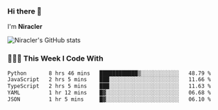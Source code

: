 ### Hi there 👋

I'm **Niracler**

![Niracler's GitHub stats](https://github-readme-stats.vercel.app/api?username=Niracler&show_icons=true)


### 👨🏻‍💻 This Week I Code With

<!--START_SECTION:waka-->

```txt
Python       8 hrs 46 mins   ████████████▒░░░░░░░░░░░░   48.79 %
JavaScript   2 hrs 5 mins    ███░░░░░░░░░░░░░░░░░░░░░░   11.66 %
TypeScript   2 hrs 5 mins    ███░░░░░░░░░░░░░░░░░░░░░░   11.63 %
YAML         1 hr 12 mins    █▓░░░░░░░░░░░░░░░░░░░░░░░   06.68 %
JSON         1 hr 5 mins     █▓░░░░░░░░░░░░░░░░░░░░░░░   06.10 %
```

<!--END_SECTION:waka-->
